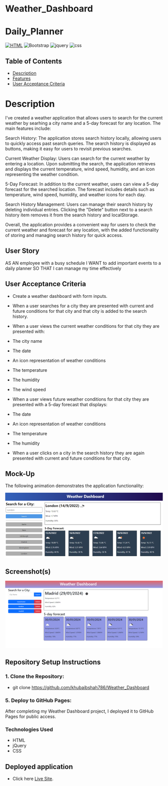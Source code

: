# Weather_Dashboard

# Daily_Planner

[![HTML](https://img.shields.io/badge/HTML-5-orange?style=flat&logo=html5&logoColor=white)](https://www.w3.org/TR/html52/)
![Bootstrap](https://img.shields.io/badge/bootstrap-5-blue?style=style=flat&logo=bootstrap&logoColor=white)
![jquery](https://img.shields.io/badge/jquery-5-orange?style=style=flat&logo=jquery&logoColor=orange)
![css](https://img.shields.io/badge/css-5-orange?style=style=flat&logo=css&logoColor=white)


## Table of Contents

- [Description](#description)
- [Features](#features)
- [User Acceptance Criteria](#user-acceptance)

# Description 


I've created a weather application that allows users to search for the current weather by searhing a city name and a 5-day forecast for any location. The main features include:

Search History: The application stores search history locally, allowing users to quickly access past search queries. The search history is displayed as buttons, making it easy for users to revisit previous searches.

Current Weather Display: Users can search for the current weather by entering a location. Upon submitting the search, the application retrieves and displays the current temperature, wind speed, humidity, and an icon representing the weather condition.

5-Day Forecast: In addition to the current weather, users can view a 5-day forecast for the searched location. The forecast includes details such as temperature, wind speed, humidity, and weather icons for each day.

Search History Management: Users can manage their search history by deleting individual entries. Clicking the "Delete" button next to a search history item removes it from the search history and localStorage.

Overall, the application provides a convenient way for users to check the current weather and forecast for any location, with the added functionality of storing and managing search history for quick access.

## User Story

AS AN employee with a busy schedule
I WANT to add important events to a daily planner
SO THAT I can manage my time effectively

## User Acceptance Criteria

- Create a weather dashboard with form inputs.

- When a user searches for a city they are presented with current and future conditions for that city and that city is added to the search history.

- When a user views the current weather conditions for that city they are presented with:

- The city name

- The date

- An icon representation of weather conditions

- The temperature

- The humidity

- The wind speed

- When a user views future weather conditions for that city they are presented with a 5-day forecast that displays:

- The date

- An icon representation of weather conditions

- The temperature

- The humidity

- When a user clicks on a city in the search history they are again presented with current and future conditions for that city.

## Mock-Up

The following animation demonstrates the application functionality:

![the dashboard for searching weather in different citys](./assets/10-server-side-apis-challenge-demo.png)

## Screenshot(s)

![the dashboard for searching weather in different citys](./starter/img/weather-dashboard-screenshot.png)

## Repository Setup Instructions
### 1. Clone the Repository:
- git clone https://github.com/khubaibshah786/Weather_Dashboard

### 5. Deploy to GitHub Pages:
After completing my Weather Dashboard project, I deployed it to GitHub Pages for public access.

### Technologies Used
- HTML
- jQuery
- CSS

 ## Deployed application

 - Click here [Live Site](https://khubaibshah786.github.io/Weather_Dashboard).